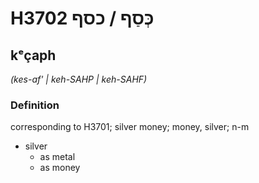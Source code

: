 # H3702 כְּסַף / כסף

## kᵉçaph

_(kes-af' | keh-SAHP | keh-SAHF)_

### Definition

corresponding to H3701; silver money; money, silver; n-m

- silver
  - as metal
  - as money

